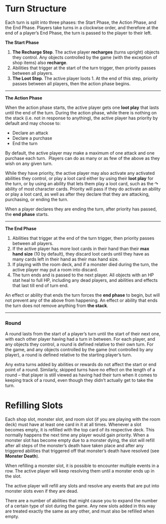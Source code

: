 # Turn Structure

Each turn is split into three phases: the Start Phase, the Action Phase, and the End Phase. Players take turns in a clockwise order, and therefore at the end of a player’s End Phase, the turn is passed to the player to their left.

**The Start Phase**

1.  **The Recharge Step**. The active player **recharges** (turns upright) objects they control. Any objects controlled by the game (with the exception of shop items) also **recharge**.
2.  Abilities that trigger at the start of the turn trigger, then priority passes between all players.
3.  **The Loot Step**. The active player loots 1. At the end of this step, priority passes between all players, then the action phase begins.

* * *

**The Action Phase**

When the action phase starts, the active player gets one **loot play** that lasts until the end of the turn. During the action phase, while there is nothing on the stack (i.e. not in response to anything), the active player has priority by default and may choose to:

*   Declare an attack
*   Declare a purchase
*   End the turn

By default, the active player may make a maximum of one attack and one purchase each turn.  Players can do as many or as few of the above as they wish on any given turn.

While they have priority, the active player may also activate any activated abilities they control, or play a loot card either by using their **loot play** for the turn, or by using an ability that lets them play a loot card, such as the ↷ ability of most character cards. Priority will pass if they do activate an ability or play a loot card, as well as after they declare that they are attacking, purchasing, or ending the turn.

When a player declares they are ending the turn, after priority has passed, the **end phase** starts.

* * *

**The End Phase**

1.  Abilities that trigger at the end of the turn trigger, then priority passes between all players.
2.  If the active player has more loot cards in their hand than their **max hand size** (10 by default), they discard loot cards until they have as many cards left in their hand as their max hand size.
3.  If playing with the room deck, and if a monster died during the turn, the active player may put a room into discard.
4.  The turn ends and is passed to the next player. All objects with an HP stat heal to full HP, including any dead players, and abilities and effects that last till end of turn end.

An effect or ability that ends the turn forces the **end phase** to begin, but will not prevent any of the above from happening. An effect or ability that ends the turn does not remove anything from **the stack**.

* * *

### Round

A round lasts from the start of a player’s turn until the start of their next one, with each other player having had a turn in between. For each player, and any objects they control, a round is defined relative to their own turn. For the game, and any objects controlled by the game (not controlled by any player), a round is defined relative to the starting player’s turn.

Any extra turns added by abilities or rewards do not affect the start or end point of a round. Similarly, skipped turns have no effect on the length of a round – that player is still viewed as having had their turn when it comes to keeping track of a round, even though they didn’t actually get to take the turn.


# Refilling Slots

Each shop slot, monster slot, and room slot (if you are playing with the room deck) must have at least one card in it at all times. Whenever a slot becomes empty, it is refilled with the top card of its respective deck. This normally happens the next time any player would gain priority. When a monster slot has become empty due to a monster dying, the slot will refill after all steps of the monster’s death have taken place and after any triggered abilities that triggered off that monster’s death have resolved (see **Monster Death**).

When refilling a monster slot, it is possible to encounter multiple events in a row. The active player will keep resolving them until a monster ends up in the slot.

The active player will refill any slots and resolve any events that are put into monster slots even if they are dead.

There are a number of abilities that might cause you to expand the number of a certain type of slot during the game. Any new slots added in this way are treated exactly the same as any other, and must also be refilled when empty.